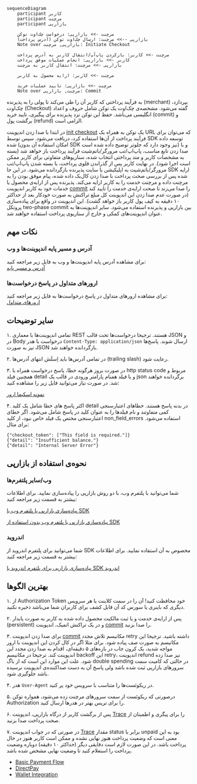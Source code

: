 ```mermaid
sequenceDiagram
    participant کاربر
    participant مرچنت
    participant بازارپی

    مرچنت ->> بازارپی: درخواست چک‌اوت توکن
    بازارپی -->> مرچنت: ارسال چک‌اوت توکن (آدرس پرداخت)
    Note over بازارپی, مرچنت: Initiate Checkout

    مرچنت ->> کاربر: بازکردن پاپ‌آپ/انتقال کاربر به آدرس پرداخت
    کاربر ->> بازارپی: انجام عملیات موفق پرداخت
    بازارپی ->> مرچنت: انتقال کاربر به مرچنت

    مرچنت ->> کاربر: ارایه محصول به کاربر

    مرچنت ->> بازارپی: تایید عملیات خرید
    Note over مرچنت, بازارپی: Commit
```

به فرآیند پرداختی که کاربر آن را طی می‌کند تا پولی را به پذیرنده (merchant) بپردازد، چک‌اوت (Checkout) گفته می‌شود.
مشخصه‌ی چک‌اوت یک توکن شامل حروف و اعداد انگلیسی می‌باشد. حفظ این توکن نزد پذیرنده برای پیگیری، تایید خرید (commit) و
برگشت
پول (refund) الزامی است.

در ابتدا با صدا زدن اندپوینت [init checkout](./payment.md#ایجاد-چکاوت-توکن) یک توکن به همراه یک URL که می‌توان برای
فرآیند پرداخت از آن‌ها استفاده کرد، دریافت می‌شود. سپس
توسط SDK توسعه داده شده (امکان استفاده آن بدون SDK نیز وجود دارد که جلوتر توضیح داده شده است) و با صدا زدن تابع مناسب،
پاپ‌اپ/تب مرورگر/باتم‌شیت فرآیند پرداخت باز خواهد شد (بسته به مشخصات کاربر و متد
پرداختی انتخاب شده، سناریوهای متفاوتی برای کاربر ممکن است اجرا شود). در نهایت کاربر پس از گذراندن فلوی پرداخت، با بسته
شدن پاپ‌اپ/تب مرورگر/باتم‌شیت به اپلیکیشن یا سایت پذیرنده بازگردانده می‌شود. در این جا SDK ارایه شده پس از بررسی صحت
پرداخت با صدا زدن
کال‌بک داده شده، پیام موفق بودن را به مرچنت داده و مرچنت خدمت را به کاربر ارایه می‌کند. پذیرنده پس از ارایه‌ی محصول یا
خدمات خود به کاربر اندپوینت
[commit](./payment.md#تایید-خرید) را صدا می‌زند تا صحت ارایه‌ی خدمت را تایید کند (در صورت عدم صدا زدن این اندپوینت کل
مبلغ تراکنش به صورت خودکار
بعد از حداکثر ۱۰ دقیقه به کیف پول کاربر باز خواهد گشت). این اندپوینت در واقع برای پیاده‌سازی پروتکل two-phase commit بین
بازارپی و پذیرنده استفاده می‌شود.
سایر اندپوینت‌ها به عنوان اندپوینت‌های کمکی و خارج از سناریوی پرداخت استفاده خواهند شد.

## نکات مهم

### آدرس و مسیر پایه اندپوینت‌ها و وب

برای مشاهده آدرس پایه اندپوینت‌ها و وب به فایل زیر مراجعه کنید:  
[آدرس و مسیر پایه](./shared-components/servers.md)

### ارورهای متداول در پاسخ درخواست‌ها

برای مشاهده ارورهای متداول در پاسخ درخواست‌ها به فایل زیر مراجعه کنید:  
[ارورهای متداول](./shared-components/error-responses.md)

## سایر توضیحات

۱. تمامی اندپوینت‌ها با معماری REST هستند. ترجیحا درخواست‌ها تحت قالب JSON و در Body درخواست با
هدر `Content-Type: application/json` ارسال شوند. پاسخ‌ها نیز به صورت JSON بازگردانده خواهند شد.

۲. در تمامی آدرس‌ها باید اِسلَش انتهای آدرس‌ها (trailing slash) رعایت شود.

۳. در صورت بروز هرگونه خطا، پاسخ درخواست همراه با http status code مربوط و همچنین فیلد detail و یا فیلد همنام پارامتر
ورودی در قالب یک json برگردانده خواهند شد.
در صورت نیاز می‌توانید فایل زیر را مشاهده کنید:

[نمونه اسکیما ارور](./shared-components/error-responses.md)

۴. اکثر پاسخ های خطا شامل یک کلید detail در بدنه پاسخ هستند. خطاهای اعتبارسنجی کمی متفاوتند و نام فیلدها را به عنوان
کلید در پاسخ شامل می‌شود. اگر خطای اعتبارسنجی مختص یک فیلد خاص نبود، از کلید non_field_errors استفاده می‌شود. برای
مثال:

```
{"checkout_token": ["This field is required."]}
{"detail": "Insufficient balance."}
{"detail": "Internal Server Error"}
```

## نحوه‌ی استفاده از بازارپی

### وب/سایر پلتفرم‌ها

شما می‌توانید با پلتفرم وب، با دو روش بازارپی را پیاده‌سازی نمایید. برای اطلاعات بیشتر به قسمت زیر مراجعه کنید:

[پیاده‌سازی بازارپی با پلتفرم وب با SDK](./payment.md#web-sdk)

[پیاده‌سازی بازارپی با پلتفرم وب بدون استفاده از SDK](./payment.md#without-sdk)

### اندروید

شما می‌توانید برای پلتفرم اندروید از SDK مخصوص به آن استفاده نمایید. برای اطلاعات بیشتر به قسمت زیر مراجعه کنید:

[پیاده‌سازی بازارپی برای پلتفرم اندروید با SDK اندروید](./payment.md#android-sdk)

## بهترین الگو‌ها

۱. از Authorization Token خود محافظت کنید! آن را در سمت کلاینت یا هر سرویس دیگری که باینری یا سورس کد آن قابل کشف برای
کاربران شما می‌باشد ذخیره نکنید.

۲. پس از ارایه‌ی خدمت و یا ثبت مالکیت محصول داده شده به کاربر به صورت پایدار (persistent) و در یک تراکنش اتمیک، اندپوینت
[commit](./payment.md#تایید-خرید) را صدا بزنید.

۳. برای صدا زدن اندپوینت [commit](./payment.md#تایید-خرید) مکانیسم تلاش مجدد retry داشته باشید. ترجیحا این مکانیسم به
صورت صف پیاده شود. برای مثلا
اگر در کال کردن این اندپوینت با ارور مواجه شدید، یک کرون جاب در بازه‌های ۵ دقیقه‌ای، اقدام به صدا زدن مجدد این اندپوینت
کند.
ترجیحا در مکانیسم backoff این retry، اندپوینت refund نیز صدا زده شود. علت این موارد این است که از باگ double spending در
حالتی که کامیت سمت سرورهای بازارپی ثبت شده باشد ولی پاسخ آن به دست صداکننده‌ی اندپوینت نرسیده باشد جلوگیری شود.

۴. هدر `User-Agent` در ریکوئست‌ها را متناسب با سرویس خود پر کنید.

۵. درصورتی که ریکوئست از سمت سرورهای مرچنت زده می‌شود، همواره توکن Authorization را برای تریس بهتر در هدرها ارسال کنید.

۶. پس از برگشت کاربر از درگاه بازارپی، اندپوینت [Trace](./payment.md#پیگیری-خرید) را برای پیگری و اطمینان از صحت پرداخت
صدا بزنید.

۷. در صورتی که در جواب اندپوینت [Trace](./payment.md#پیگیری-خرید) مقدار status برابر با unpaid بود به این معنی است که
وضعیت پرداخت هنوز نهایی نشده و
ممکن است کاربر هنوز در حال پرداخت باشد. در این صورت لازم است دقایقی دیگر (حداکثر ۱۰ دقیقه) دوباره وضعیت پرداخت را
استعلام کنید تا وضعیت نهایی مشخص شده باشد.

- [Basic Payment Flow](./payment.md)
- [DirectPay](./direct-pay.md)
- [Wallet Integration](./wallet.md)
